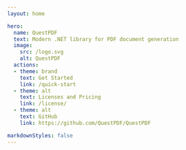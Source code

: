 ```yaml
---
layout: home

hero:
  name: QuestPDF
  text: Modern .NET library for PDF document generation
  image:
    src: /logo.svg
    alt: QuestPDF
  actions:
  - theme: brand
    text: Get Started
    link: /quick-start
  - theme: alt
    text: Licenses and Pricing
    link: /license/
  - theme: alt
    text: GitHub
    link: https://github.com/QuestPDF/QuestPDF

markdownStyles: false
---
```


<script setup>
import HomePage from '../docs/.vitepress/theme/homepage/HomePage.vue';
</script>


<HomePage />
